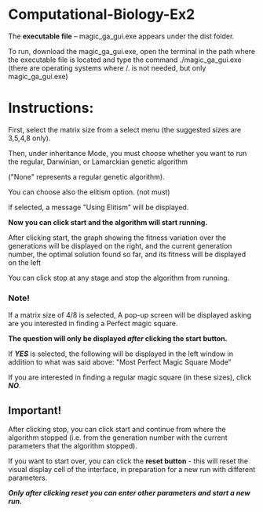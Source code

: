 # Computational-Biology-Ex2

The **executable file** – magic_ga_gui.exe appears under the dist folder. 

To run, download the magic_ga_gui.exe, open the terminal in the path where the executable file is located and type the command ./magic_ga_gui.exe (there are operating systems where /. is not needed, but only magic_ga_gui.exe)

# Instructions:

First, select the matrix size from a select menu (the suggested sizes are 3,5,4,8 only).

Then, under inheritance Mode, you must choose whether you want to run the regular, Darwinian, or Lamarckian genetic algorithm 

("None" represents a regular genetic algorithm).

You can choose also the elitism option. (not must)

if selected, a message "Using Elitism" will be displayed.

**Now you can click start and the algorithm will start running.** 

After clicking start, the graph showing the fitness variation over the generations will be displayed on the right, and the current generation number, the optimal solution found so far, and its fitness will be displayed on the left

You can click stop at any stage and stop the algorithm from running.

### Note!
If a matrix size of 4/8 is selected, A pop-up screen will be displayed asking are you interested in finding a Perfect magic square. 

**The question will only be displayed *after* clicking the start button.**

If ***YES*** is selected, the following will be displayed in the left window in addition to what was said above:
"Most Perfect Magic Square Mode"

If you are interested in finding a regular magic square (in these sizes), click ***NO***.

## Important!
After clicking stop, you can click start and continue from where the algorithm stopped (i.e. from the generation number with the current parameters that the algorithm stopped).

If you want to start over, you can click the **reset button** - this will reset the visual display cell of the interface, in preparation for a new run with different parameters.


***Only after clicking reset you can enter other parameters and start a new run.***

